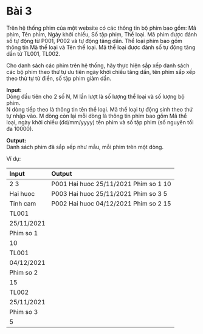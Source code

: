 # Bài 3
Trên hệ thống phim của một website có các thông tin bộ phim bao gồm: Mã phim, Tên phim, Ngày khởi chiếu, Số tập phim, Thể loại. Mã phim được đánh số tự động từ P001, P002 và tự động tăng dần. Thể loại phim bao gồm thông tin Mã thể loại và Tên thể loại. Mã thể loại được đánh số tự động tăng dần từ TL001, TL002. <br />

Cho danh sách các phim trên hệ thống, hãy thực hiện sắp xếp danh sách các bộ phim theo thứ tự ưu tiên ngày khởi chiếu tăng dần, tên phim sắp xếp theo thứ tự từ điển, số tập phim giảm dần. <br />

**Input:** <br />
Dòng đầu tiên cho 2 số N, M lần lượt là số lượng thể loại và số lượng bộ phim. <br />
N dòng tiếp theo là thông tin tên thể loại. Mã thể loại tự động sinh theo thứ tự nhập vào.
M dòng còn lại mỗi dòng là thông tin phim bao gồm Mã thể loại, ngày khởi chiếu (đd/mm/yyyy) tên phim và số tập phim (số nguyên tối đa 10000). <br />

**Output:** <br />
Danh sách phim đã sắp xếp như mẫu, mỗi phim trên một dòng. <br />

Ví dụ: <br />

|Input     |Output                               |
|:---      |:---                                 |
|2 3       |P001 Hai huoc 25/11/2021 Phim so 1 10|
|Hai huoc  |P003 Hai huoc 25/11/2021 Phim so 3 5|
|Tinh cam  |P002 Hai huoc 04/12/2021 Phim so 2 15|
|TL001     |
|25/11/2021|
|Phim so 1|
|10|
|TL001|
|04/12/2021|
|Phim so 2|
|15|
|TL002|
|25/11/2021|
|Phim so 3|
|5|
